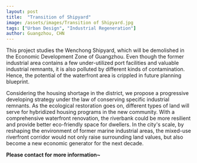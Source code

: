 ```yaml
---
layout: post
title:  "Transition of Shipyard"
image: /assets/images/Transition of Shipyard.jpg
tags: ["Urban Design", "Industrial Regeneration"]
author: Guangzhou, CHN
---
```


This project studies the Wenchong Shipyard, which will be demolished in the Economic Development Zone of Guangzhou. Even though the former industrial area contains a few under-utilized port facilities and valuable industrial remnants, it is also polluted by different kinds of contamination. Hence, the potential of the waterfront area is crippled in future planning blueprint. 

Considering the housing shortage in the district, we propose a progressive developing strategy under the law of conserving specific industrial remnants. As the ecological restoration goes on, different types of land will serve for hybridized housing programs in the new community. With a comprehensive waterfront renovation, the riverbank could be more resilient and provide better eco-friendly space for dwellers. In the city's scale, by reshaping the environment of former marine industrial areas, the mixed-use riverfront corridor would not only raise surrounding land values, but also become a new economic generator for the next decade.

**Please contact for more information~**

